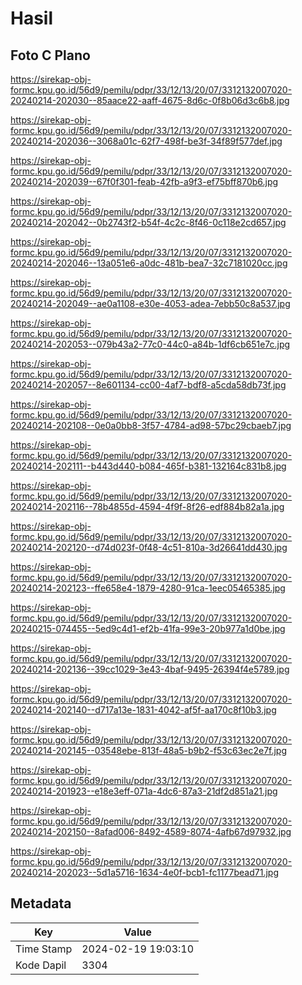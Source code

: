# Hasil

## Foto C Plano

https://sirekap-obj-formc.kpu.go.id/56d9/pemilu/pdpr/33/12/13/20/07/3312132007020-20240214-202030--85aace22-aaff-4675-8d6c-0f8b06d3c6b8.jpg

https://sirekap-obj-formc.kpu.go.id/56d9/pemilu/pdpr/33/12/13/20/07/3312132007020-20240214-202036--3068a01c-62f7-498f-be3f-34f89f577def.jpg

https://sirekap-obj-formc.kpu.go.id/56d9/pemilu/pdpr/33/12/13/20/07/3312132007020-20240214-202039--67f0f301-feab-42fb-a9f3-ef75bff870b6.jpg

https://sirekap-obj-formc.kpu.go.id/56d9/pemilu/pdpr/33/12/13/20/07/3312132007020-20240214-202042--0b2743f2-b54f-4c2c-8f46-0c118e2cd657.jpg

https://sirekap-obj-formc.kpu.go.id/56d9/pemilu/pdpr/33/12/13/20/07/3312132007020-20240214-202046--13a051e6-a0dc-481b-bea7-32c7181020cc.jpg

https://sirekap-obj-formc.kpu.go.id/56d9/pemilu/pdpr/33/12/13/20/07/3312132007020-20240214-202049--ae0a1108-e30e-4053-adea-7ebb50c8a537.jpg

https://sirekap-obj-formc.kpu.go.id/56d9/pemilu/pdpr/33/12/13/20/07/3312132007020-20240214-202053--079b43a2-77c0-44c0-a84b-1df6cb651e7c.jpg

https://sirekap-obj-formc.kpu.go.id/56d9/pemilu/pdpr/33/12/13/20/07/3312132007020-20240214-202057--8e601134-cc00-4af7-bdf8-a5cda58db73f.jpg

https://sirekap-obj-formc.kpu.go.id/56d9/pemilu/pdpr/33/12/13/20/07/3312132007020-20240214-202108--0e0a0bb8-3f57-4784-ad98-57bc29cbaeb7.jpg

https://sirekap-obj-formc.kpu.go.id/56d9/pemilu/pdpr/33/12/13/20/07/3312132007020-20240214-202111--b443d440-b084-465f-b381-132164c831b8.jpg

https://sirekap-obj-formc.kpu.go.id/56d9/pemilu/pdpr/33/12/13/20/07/3312132007020-20240214-202116--78b4855d-4594-4f9f-8f26-edf884b82a1a.jpg

https://sirekap-obj-formc.kpu.go.id/56d9/pemilu/pdpr/33/12/13/20/07/3312132007020-20240214-202120--d74d023f-0f48-4c51-810a-3d26641dd430.jpg

https://sirekap-obj-formc.kpu.go.id/56d9/pemilu/pdpr/33/12/13/20/07/3312132007020-20240214-202123--ffe658e4-1879-4280-91ca-1eec05465385.jpg

https://sirekap-obj-formc.kpu.go.id/56d9/pemilu/pdpr/33/12/13/20/07/3312132007020-20240215-074455--5ed9c4d1-ef2b-41fa-99e3-20b977a1d0be.jpg

https://sirekap-obj-formc.kpu.go.id/56d9/pemilu/pdpr/33/12/13/20/07/3312132007020-20240214-202136--39cc1029-3e43-4baf-9495-26394f4e5789.jpg

https://sirekap-obj-formc.kpu.go.id/56d9/pemilu/pdpr/33/12/13/20/07/3312132007020-20240214-202140--d717a13e-1831-4042-af5f-aa170c8f10b3.jpg

https://sirekap-obj-formc.kpu.go.id/56d9/pemilu/pdpr/33/12/13/20/07/3312132007020-20240214-202145--03548ebe-813f-48a5-b9b2-f53c63ec2e7f.jpg

https://sirekap-obj-formc.kpu.go.id/56d9/pemilu/pdpr/33/12/13/20/07/3312132007020-20240214-201923--e18e3eff-071a-4dc6-87a3-21df2d851a21.jpg

https://sirekap-obj-formc.kpu.go.id/56d9/pemilu/pdpr/33/12/13/20/07/3312132007020-20240214-202150--8afad006-8492-4589-8074-4afb67d97932.jpg

https://sirekap-obj-formc.kpu.go.id/56d9/pemilu/pdpr/33/12/13/20/07/3312132007020-20240214-202023--5d1a5716-1634-4e0f-bcb1-fc1177bead71.jpg


## Metadata

| Key        | Value               |
| ---------- | ------------------- |
| Time Stamp | 2024-02-19 19:03:10 |
| Kode Dapil | 3304                |



